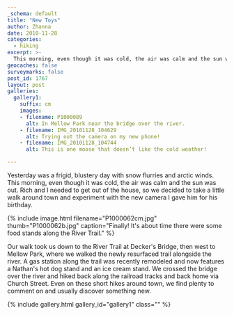 ```yaml
---
_schema: default
title: "New Toys"
author: Zhanna
date: 2010-11-28
categories:
  - hiking
excerpt: >- 
  This morning, even though it was cold, the air was calm and the sun was out.  Rich and I needed to get out of the house.
geocaches: false
surveymarks: false
post_id: 1767
layout: post
galleries:
  gallery1:
    suffix: cm
    images:
    - filename: P1000089
      alt: In Mellow Park near the bridge over the river.
    - filename: IMG_20101128_104629
      alt: Trying out the camera on my new phone!
    - filename: IMG_20101128_104744
      alt: This is one moose that doesn’t like the cold weather!

---
```


Yesterday was a frigid, blustery day with snow flurries and arctic winds.  This morning, even though it was cold, the air was calm and the sun was out.  Rich and I needed to get out of the house, so we decided to take a little walk around town and experiment with the new camera I gave him for his birthday.  

{% include image.html filename="P1000062cm.jpg" thumb="P1000062b.jpg" caption="Finally!  It's about time there were some food stands along the River Trail." %}

Our walk took us down to the River Trail at Decker's Bridge, then west to Mellow Park, where we walked the newly resurfaced trail alongside the river.  A gas station along the trail was recently remodeled and now features a Nathan's hot dog stand and an ice cream stand. We crossed the bridge over the river and hiked back along the railroad tracks and back home via Church Street.  Even on these short hikes around town, we find plenty to comment on and usually discover something new.

{% include gallery.html gallery_id="gallery1" class="" %}